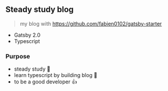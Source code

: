 ## Steady study blog

> my blog with https://github.com/fabien0102/gatsby-starter

- Gatsby 2.0
- Typescript

### Purpose

- steady study :book:
- learn typescript by building blog :boy:
- to be a good developer :+1:
